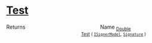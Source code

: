 # [Test](./DtwClassifier-100663859.md)



Returns<img width=200/>Name
<sub>[Double](https://docs.microsoft.com/en-us/dotnet/api/System.Double)</sub><img width=200/><sub>[Test](./DtwClassifier-100663859.md) ( [`ISignerModel`](./../../../Pipeline/ISignerModel.md), [`Signature`](./../../../Signature.md) )</sub><br>


